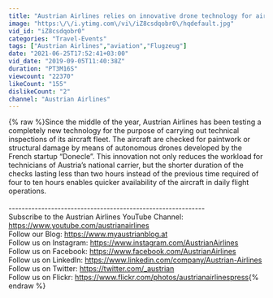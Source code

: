 ```yaml
---
title: "Austrian Airlines relies on innovative drone technology for aircraft inspections"
image: "https:\/\/i.ytimg.com\/vi\/iZ8csdqobr0\/hqdefault.jpg"
vid_id: "iZ8csdqobr0"
categories: "Travel-Events"
tags: ["Austrian Airlines","aviation","Flugzeug"]
date: "2021-06-25T17:52:41+03:00"
vid_date: "2019-09-05T11:40:38Z"
duration: "PT3M16S"
viewcount: "22370"
likeCount: "155"
dislikeCount: "2"
channel: "Austrian Airlines"
---
```

{% raw %}Since the middle of the year, Austrian Airlines has been testing a completely new technology for the purpose of carrying out technical inspections of its aircraft fleet. The aircraft are checked for paintwork or structural damage by means of autonomous drones developed by the French startup “Donecle”. This innovation not only reduces the workload for technicians of Austria’s national carrier, but the shorter duration of the checks lasting less than two hours instead of the previous time required of four to ten hours enables quicker availability of the aircraft in daily flight operations.   <br /><br />------------------------------------------------------------<br />Subscribe to the Austrian Airlines YouTube Channel:<br /><a rel="nofollow" target="blank" href="https://www.youtube.com/austrianairlines">https://www.youtube.com/austrianairlines</a><br />Follow our Blog: <a rel="nofollow" target="blank" href="https://www.myaustrianblog.at">https://www.myaustrianblog.at</a><br />Follow us on Instagram: <a rel="nofollow" target="blank" href="https://www.instagram.com/AustrianAirlines">https://www.instagram.com/AustrianAirlines</a><br />Follow us on Facebook: <a rel="nofollow" target="blank" href="https://www.facebook.com/AustrianAirlines">https://www.facebook.com/AustrianAirlines</a><br />Follow us on LinkedIn: <a rel="nofollow" target="blank" href="https://www.linkedin.com/company/Austrian-Airlines">https://www.linkedin.com/company/Austrian-Airlines</a><br />Follow us on Twitter: <a rel="nofollow" target="blank" href="https://twitter.com/_austrian">https://twitter.com/_austrian</a><br />Follow us on Flickr: <a rel="nofollow" target="blank" href="https://www.flickr.com/photos/austrianairlinespress">https://www.flickr.com/photos/austrianairlinespress</a>{% endraw %}

